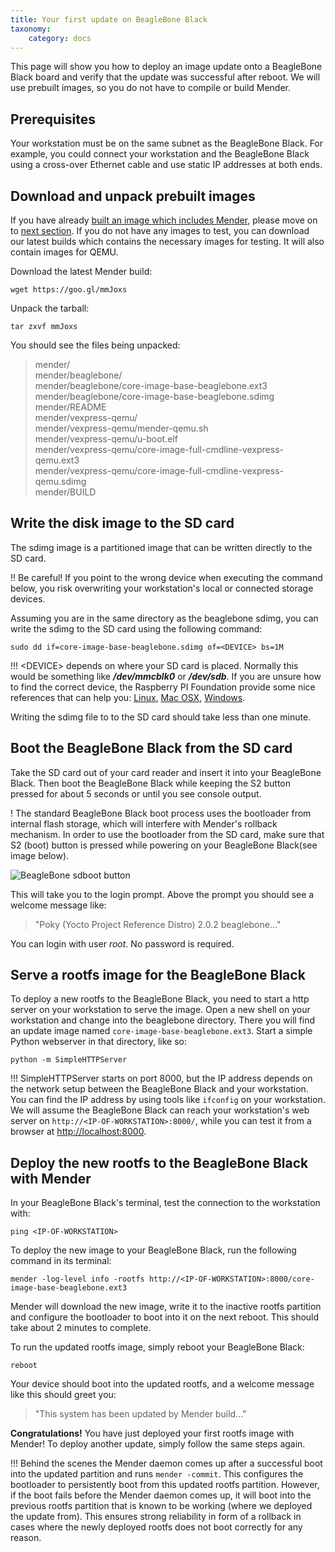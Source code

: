 ```yaml
---
title: Your first update on BeagleBone Black
taxonomy:
    category: docs
---
```



This page will show you how to deploy an image update onto a BeagleBone Black board and verify that the update was successful after reboot. We will use prebuilt images, so you do not have to compile or build Mender.

## Prerequisites

Your workstation must be on the same subnet as the BeagleBone Black. For example, you could connect your workstation and the BeagleBone Black using a cross-over Ethernet cable and use static IP addresses at both ends.

## Download and unpack prebuilt images 
If you have already [built an image which includes Mender](../../Artifacts/Building-Mender-Yocto-image), please move on to [next section](#write-the-disk-image-to-the-sd-card). If you do not have any images to test, you can download our latest builds which contains the necessary images for testing. It will also contain images for QEMU.

Download the latest Mender build:

```
wget https://goo.gl/mmJoxs
```

Unpack the tarball:

```
tar zxvf mmJoxs
```

You should see the files being unpacked:

> mender/  
> mender/beaglebone/  
> mender/beaglebone/core-image-base-beaglebone.ext3  
> mender/beaglebone/core-image-base-beaglebone.sdimg  
> mender/README  
> mender/vexpress-qemu/  
> mender/vexpress-qemu/mender-qemu.sh  
> mender/vexpress-qemu/u-boot.elf  
> mender/vexpress-qemu/core-image-full-cmdline-vexpress-qemu.ext3  
> mender/vexpress-qemu/core-image-full-cmdline-vexpress-qemu.sdimg  
> mender/BUILD  

## Write the disk image to the SD card
The sdimg image is a partitioned image that can be written directly to the SD card.

!! Be careful! If you point to the wrong device when executing the command below, you risk overwriting your workstation's local or connected storage devices.

Assuming you are in the same directory as the beaglebone sdimg, you can write the sdimg to the SD card using the following command:

```
sudo dd if=core-image-base-beaglebone.sdimg of=<DEVICE> bs=1M
```

!!! &lt;DEVICE&gt; depends on where your SD card is placed. Normally this would be something like  ***/dev/mmcblk0*** or ***/dev/sdb***.  If you are unsure how to find the correct device, the Raspberry PI Foundation provide some nice references that can help you: [Linux](https://www.raspberrypi.org/documentation/installation/installing-images/linux.md?target=_blank), [Mac OSX](https://www.raspberrypi.org/documentation/installation/installing-images/mac.md?target=_blank), [Windows](https://www.raspberrypi.org/documentation/installation/installing-images/windows.md?target=_blank).

Writing the sdimg file to to the SD card should take less than one minute.

## Boot the BeagleBone Black from the SD card

Take the SD card out of your card reader and insert it into your BeagleBone Black. Then boot the BeagleBone Black while keeping the S2 button pressed for about 5 seconds or until you see console output.

! The standard BeagleBone Black boot process uses the bootloader from internal flash storage, which will interfere with Mender's rollback mechanism. In order to use the bootloader from the SD card, make sure that S2 (boot) button is pressed while powering on your BeagleBone Black(see image below).

![BeagleBone sdboot button](beaglebone_black_sdboot.jpg)

This will take you to the login prompt. Above the prompt you should see a welcome message like:

> "Poky (Yocto Project Reference Distro) 2.0.2 beaglebone..."

You can login with user *root*. No password is required. 


## Serve a rootfs image for the BeagleBone Black

To deploy a new rootfs to the BeagleBone Black, you need to start a http server on your workstation to serve the image. Open a new shell on your workstation and change into the beaglebone directory. There you will find an update image named ```core-image-base-beaglebone.ext3```. Start a simple Python webserver in that directory, like so:

```
python -m SimpleHTTPServer
```

!!! SimpleHTTPServer starts on port 8000, but the IP address depends on the network setup between the BeagleBone Black and your workstation. You can find the IP address by using tools like ```ifconfig``` on your workstation. We will assume the BeagleBone Black can reach your workstation's web server on ```http://<IP-OF-WORKSTATION>:8000/```, while you can test it from a browser at [http://localhost:8000](http://localhost:8000).

## Deploy the new rootfs to the BeagleBone Black with Mender


In your BeagleBone Black's terminal, test the connection to the workstation with:

```
ping <IP-OF-WORKSTATION>
```

To deploy the new image to your BeagleBone Black, run the following command in its terminal:


```
mender -log-level info -rootfs http://<IP-OF-WORKSTATION>:8000/core-image-base-beaglebone.ext3
```

Mender will download the new image, write it to the inactive rootfs partition and configure the bootloader to boot into it on the next reboot. This should take about 2 minutes to complete.

To run the updated rootfs image, simply reboot your BeagleBone Black:

```
reboot
```

Your device should boot into the updated rootfs, and a welcome message like this should greet you:

> "This system has been updated by Mender build..."

**Congratulations!** You have just deployed your first rootfs image with Mender! To deploy another update, simply follow the same steps again.

!!! Behind the scenes the Mender daemon comes up after a successful boot into the updated partition and runs `mender -commit`. This configures the bootloader to persistently boot from this updated rootfs partition. However, if the boot fails before the Mender daemon comes up, it will boot into the previous rootfs partition that is known to be working (where we deployed the update from). This ensures strong reliability in form of a rollback in cases where the newly deployed rootfs does not boot correctly for any reason.
